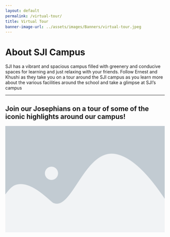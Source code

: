 ```yaml
---
layout: default
permalink: /virtual-tour/
title: Virtual Tour
banner-image-url: ../assets/images/Banners/virtual-tour.jpeg
---
```


# About SJI Campus
SJI has a vibrant and spacious campus filled with greenery and conducive spaces for learning and just relaxing with your friends. Follow Ernest and Khushi as they take you on a tour around the SJI campus as you learn more about the various facilities around the school and take a glimpse at SJI’s campus

---

## Join our Josephians on a tour of some of the iconic highlights around our campus!
<img class="video-placeholder" src="../assets/images/image-placeholder.png">